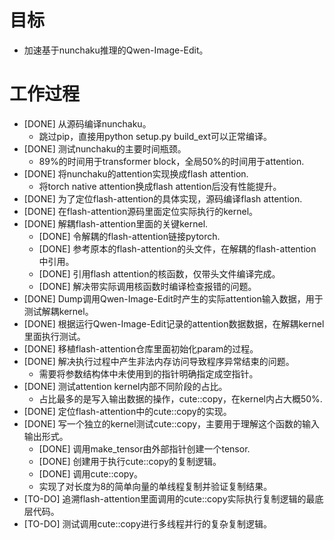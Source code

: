 # 目标
- 加速基于nunchaku推理的Qwen-Image-Edit。

# 工作过程
- [DONE] 从源码编译nunchaku。
	- 跳过pip，直接用python setup.py build_ext可以正常编译。
- [DONE] 测试nunchaku的主要时间瓶颈。
	- 89%的时间用于transformer block，全局50%的时间用于attention.
- [DONE] 将nunchaku的attention实现换成flash attention.
	- 将torch native attention换成flash attention后没有性能提升。
- [DONE] 为了定位flash-attention的具体实现，源码编译flash attention.
- [DONE] 在flash-attention源码里面定位实际执行的kernel。
- [DONE] 解耦flash-attention里面的关键kernel.
	- [DONE] 令解耦的flash-attention链接pytorch.
	- [DONE] 参考原本的flash-attention的头文件，在解耦的flash-attention中引用。
	- [DONE] 引用flash attention的核函数，仅带头文件编译完成。
	- [DONE] 解决带实际调用核函数时编译检查报错的问题。
- [DONE] Dump调用Qwen-Image-Edit时产生的实际attention输入数据，用于测试解耦kernel。
- [DONE] 根据运行Qwen-Image-Edit记录的attention数据数据，在解耦kernel里面执行测试。
- [DONE] 移植flash-attention仓库里面初始化param的过程。
- [DONE] 解决执行过程中产生非法内存访问导致程序异常结束的问题。
	- 需要将参数结构体中未使用到的指针明确指定成空指针。
- [DONE] 测试attention kernel内部不同阶段的占比。
	- 占比最多的是写入输出数据的操作，cute::copy，在kernel内占大概50%.
- [DONE] 定位flash-attention中的cute::copy的实现。
- [DONE] 写一个独立的kernel测试cute::copy，主要用于理解这个函数的输入输出形式。
	- [DONE] 调用make_tensor由外部指针创建一个tensor.
	- [DONE] 创建用于执行cute::copy的复制逻辑。
	- [DONE] 调用cute::copy。
	- 实现了对长度为8的简单向量的单线程复制并验证复制结果。
- [TO-DO] 追溯flash-attention里面调用的cute::copy实际执行复制逻辑的最底层代码。
- [TO-DO] 测试调用cute::copy进行多线程并行的复杂复制逻辑。